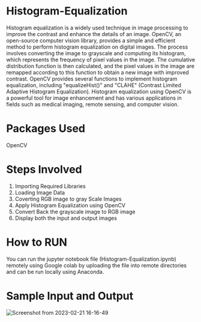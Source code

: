 # Histogram-Equalization
Histogram equalization is a widely used technique in image processing to improve the contrast and enhance the details of an image. OpenCV, an open-source computer vision library, provides a simple and efficient method to perform histogram equalization on digital images. The process involves converting the image to grayscale and computing its histogram, which represents the frequency of pixel values in the image. The cumulative distribution function is then calculated, and the pixel values in the image are remapped according to this function to obtain a new image with improved contrast. OpenCV provides several functions to implement histogram equalization, including "equalizeHist()" and "CLAHE" (Contrast Limited Adaptive Histogram Equalization). Histogram equalization using OpenCV is a powerful tool for image enhancement and has various applications in fields such as medical imaging, remote sensing, and computer vision.
# Packages Used 
OpenCV
# Steps Involved
1. Importing Required Libraries
2. Loading Image Data
3. Coverting RGB image to gray Scale Images
4. Apply Histogram Equalization using OpenCV
5. Convert Back the grayscale image to RGB image
6. Display both the input and output images
# How to RUN
You can run the jupyter notebook file (Histogram-Equalization.ipynb) remotely using Google colab by uploading the file into remote directories and can be run locally using Anaconda.
# Sample Input and Output
![Screenshot from 2023-02-21 16-16-49](https://user-images.githubusercontent.com/86817867/220663890-8172ea20-a7ed-4f51-a815-1cdb198301c7.png)
